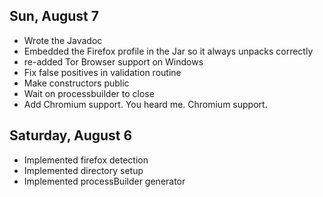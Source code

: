Sun, August 7
-------------

 - Wrote the Javadoc
 - Embedded the Firefox profile in the Jar so it always unpacks correctly
 - re-added Tor Browser support on Windows
 - Fix false positives in validation routine
 - Make constructors public
 - Wait on processbuilder to close
 - Add Chromium support. You heard me. Chromium support.

Saturday, August 6
------------------

 - Implemented firefox detection
 - Implemented directory setup
 - Implemented processBuilder generator